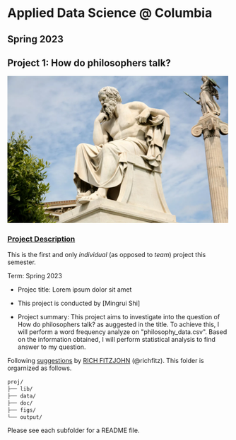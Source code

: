 # Applied Data Science @ Columbia
## Spring 2023
## Project 1: How do philosophers talk?

<img src="https://github.com/TZstatsADS/ads-spring2023-project1-Alansmr/blob/main/figs/socrates-183232310-58cb18575f9b581d72aa8042.webp" width="500">

### [Project Description](doc/)
This is the first and only *individual* (as opposed to *team*) project this semester. 

Term: Spring 2023

+ Projec title: Lorem ipsum dolor sit amet
+ This project is conducted by [Mingrui Shi]

+ Project summary: This project aims to investigate into the question of How do philosophers talk? as auggested in the title. To achieve this, I will perform a word frequency analyze on "philosophy_data.csv". Based on the information obtained, I will perform statistical analysis to find answer to my question.

Following [suggestions](http://nicercode.github.io/blog/2013-04-05-projects/) by [RICH FITZJOHN](http://nicercode.github.io/about/#Team) (@richfitz). This folder is orgarnized as follows.

```
proj/
├── lib/
├── data/
├── doc/
├── figs/
└── output/
```

Please see each subfolder for a README file.
